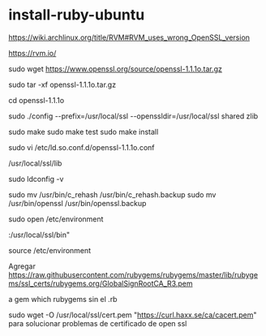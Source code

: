 # install-ruby-ubuntu

https://wiki.archlinux.org/title/RVM#RVM_uses_wrong_OpenSSL_version

https://rvm.io/


sudo wget https://www.openssl.org/source/openssl-1.1.1o.tar.gz

sudo tar -xf openssl-1.1.1o.tar.gz

cd openssl-1.1.1o

sudo ./config --prefix=/usr/local/ssl --openssldir=/usr/local/ssl shared zlib

sudo make
sudo make test
sudo make install

sudo vi /etc/ld.so.conf.d/openssl-1.1.1o.conf

/usr/local/ssl/lib

sudo ldconfig -v


sudo mv /usr/bin/c_rehash /usr/bin/c_rehash.backup
sudo mv /usr/bin/openssl /usr/bin/openssl.backup

sudo open /etc/environment

:/usr/local/ssl/bin"

source /etc/environment


Agregar https://raw.githubusercontent.com/rubygems/rubygems/master/lib/rubygems/ssl_certs/rubygems.org/GlobalSignRootCA_R3.pem

a gem which rubygems sin el .rb


sudo wget -O /usr/local/ssl/cert.pem "https://curl.haxx.se/ca/cacert.pem" para solucionar problemas de certificado de open ssl
